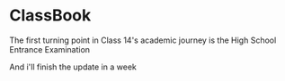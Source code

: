 # ClassBook
The first turning point in Class 14's academic journey is the High School Entrance Examination

And i'll finish the update in a week
